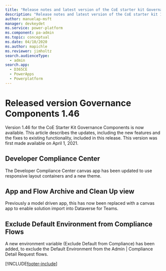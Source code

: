 ```yaml
---
title: "Release notes and latest version of the CoE starter kit Governance components 1.46 | MicrosoftDocs"
description: "Release notes and latest version of the CoE starter kit 1.46."
author: manuelap-msft
manager: devkeydet
ms.service: power-platform
ms.component: pa-admin
ms.topic: conceptual
ms.date: 04/10/2020
ms.author: mapichle
ms.reviewer: jimholtz
search.audienceType: 
  - admin
search.app: 
  - D365CE
  - PowerApps
  - Powerplatform
---
```


# Released version Governance Components 1.46

Version 1.46 for the CoE Starter Kit Governance Components is now available. This article describes the updates, including the new features and the fixes to existing functionality, included in this release. This version was first made available on April 1, 2021.

## Developer Compliance Center

The Developer Compliance Center canvas app has been updated to use responsive layout containers and a new theme.

## App and Flow Archive and Clean Up view

Previously a model driven app, this has now been replaced with a canvas app to enable solution import into Dataverse for Teams. 

## Exclude Default Environment from Compliance Flows

A new environment variable (Exclude Default from Compliance) has been added, to exclude the Default Environment from the Admin | Compliance Detail Request flows.

[!INCLUDE[footer-include](../../../includes/footer-banner.md)]